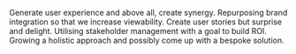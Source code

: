 Generate user experience and above all, create synergy. Repurposing brand integration so that we increase viewability. Create user stories but surprise and delight. Utilising stakeholder management with a goal to build ROI. Growing a holistic approach and possibly come up with a bespoke solution.
